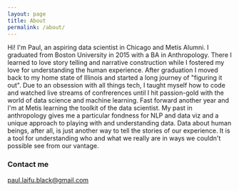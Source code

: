 ```yaml
---
layout: page
title: About
permalink: /about/
---
```


Hi! I'm Paul, an aspiring data scientist in Chicago and Metis Alumni. I graduated from Boston University in 2015 with a BA in Anthropology. There I learned to love story telling and narrative construction while I fostered my love for understanding the human experience. After graduation I moved back to my home state of Illinois and started a long journey of "figuring it out". Due to an obsession with all things tech, I taught myself how to code and watched live streams of confrerences until I hit passion-gold with the world of data science and machine learning. Fast forward another year and I'm at Metis learning the toolkit of the data scientist. My past in anthropology gives me a particular fondness for NLP and data viz and a unique approach to playing with and understanding data. Data about human beings, after all, is just another way to tell the stories of our experience. It is a tool for understanding who and what we really are in ways we couldn't possible see from our vantage.

### Contact me

[paul.laifu.black@gmail.com](mailto:paul.laifu.black@gmail.com)
